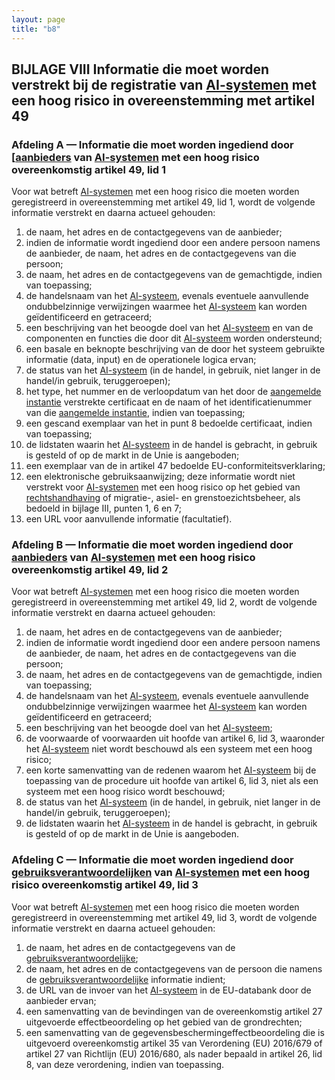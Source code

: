 ```yaml
---
layout: page
title: "b8"
---
```


## BIJLAGE VIII Informatie die moet worden verstrekt bij de registratie van [AI-systemen](a3.md#^ai-systeem) met een hoog risico in overeenstemming met artikel 49 
### Afdeling A — Informatie die moet worden ingediend door [[aanbieders](a3.md#^aanbieder) van [AI-systemen](a3.md#^ai-systeem) met een hoog risico overeenkomstig artikel 49, lid 1 
Voor wat betreft [AI-systemen](a3.md#^ai-systeem) met een hoog risico die moeten worden geregistreerd in overeenstemming met artikel 49, lid 1, wordt de volgende informatie verstrekt en daarna actueel gehouden: 
1. de naam, het adres en de contactgegevens van de aanbieder; 
2. indien de informatie wordt ingediend door een andere persoon namens de aanbieder, de naam, het adres en de contactgegevens van die persoon; 
3. de naam, het adres en de contactgegevens van de gemachtigde, indien van toepassing; 
4. de handelsnaam van het [AI-systeem](a3.md#^ai-systeem), evenals eventuele aanvullende ondubbelzinnige verwijzingen waarmee het [AI-systeem](a3.md#^ai-systeem) kan worden geïdentificeerd en getraceerd; 
5. een beschrijving van het beoogde doel van het [AI-systeem](a3.md#^ai-systeem) en van de componenten en functies die door dit [AI-systeem](a3.md#^ai-systeem) worden ondersteund; 
6. een basale en beknopte beschrijving van de door het systeem gebruikte informatie (data, input) en de operationele logica ervan; 
7. de status van het [AI-systeem](a3.md#^ai-systeem) (in de handel, in gebruik, niet langer in de handel/in gebruik, teruggeroepen); 
8. het type, het nummer en de verloopdatum van het door de [aangemelde instantie](a3.md#^aanins) verstrekte certificaat en de naam of het identificatienummer van die [aangemelde instantie](a3.md#^aanins), indien van toepassing; 
9. een gescand exemplaar van het in punt 8 bedoelde certificaat, indien van toepassing; 
10. de lidstaten waarin het [AI-systeem](a3.md#^ai-systeem) in de handel is gebracht, in gebruik is gesteld of op de markt in de Unie is aangeboden; 
11. een exemplaar van de in artikel 47 bedoelde EU-conformiteitsverklaring; 
12. een elektronische gebruiksaanwijzing; deze informatie wordt niet verstrekt voor [AI-systemen](a3.md#^ai-systeem) met een hoog risico op het gebied van [rechtshandhaving](a3.md#^rh) of migratie-, asiel- en grenstoezichtsbeheer, als bedoeld in bijlage III, punten 1, 6 en 7; 
13. een URL voor aanvullende informatie (facultatief). 
### Afdeling B — Informatie die moet worden ingediend door [aanbieders](a3.md#^aanbieder) van [AI-systemen](a3.md#^ai-systeem) met een hoog risico overeenkomstig artikel 49, lid 2 
Voor wat betreft [AI-systemen](a3.md#^ai-systeem) met een hoog risico die moeten worden geregistreerd in overeenstemming met artikel 49, lid 2, wordt de volgende informatie verstrekt en daarna actueel gehouden: 
1. de naam, het adres en de contactgegevens van de aanbieder; 
2. indien de informatie wordt ingediend door een andere persoon namens de aanbieder, de naam, het adres en de contactgegevens van die persoon; 
3. de naam, het adres en de contactgegevens van de gemachtigde, indien van toepassing; 
4. de handelsnaam van het [AI-systeem](a3.md#^ai-systeem), evenals eventuele aanvullende ondubbelzinnige verwijzingen waarmee het [AI-systeem](a3.md#^ai-systeem) kan worden geïdentificeerd en getraceerd; 
5. een beschrijving van het beoogde doel van het [AI-systeem](a3.md#^ai-systeem); 
6. de voorwaarde of voorwaarden uit hoofde van artikel 6, lid 3, waaronder het [AI-systeem](a3.md#^ai-systeem) niet wordt beschouwd als een systeem met een hoog risico; 
7. een korte samenvatting van de redenen waarom het [AI-systeem](a3.md#^ai-systeem) bij de toepassing van de procedure uit hoofde van artikel 6, lid 3, niet als een systeem met een hoog risico wordt beschouwd; 
8. de status van het [AI-systeem](a3.md#^ai-systeem) (in de handel, in gebruik, niet langer in de handel/in gebruik, teruggeroepen); 
9. de lidstaten waarin het [AI-systeem](a3.md#^ai-systeem) in de handel is gebracht, in gebruik is gesteld of op de markt in de Unie is aangeboden. 
### Afdeling C — Informatie die moet worden ingediend door [gebruiksverantwoordelijken](a3.md#^gebruiksverantwoordelijke) van [AI-systemen](a3.md#^ai-systeem) met een hoog risico overeenkomstig artikel 49, lid 3 
Voor wat betreft [AI-systemen](a3.md#^ai-systeem) met een hoog risico die moeten worden geregistreerd in overeenstemming met artikel 49, lid 3, wordt de volgende informatie verstrekt en daarna actueel gehouden: 
1. de naam, het adres en de contactgegevens van de [gebruiksverantwoordelijke](a3.md#^gebruiksverantwoordelijke); 
2. de naam, het adres en de contactgegevens van de persoon die namens de [gebruiksverantwoordelijke](a3.md#^gebruiksverantwoordelijke) informatie indient; 
3. de URL van de invoer van het [AI-systeem](a3.md#^ai-systeem) in de EU-databank door de aanbieder ervan; 
4. een samenvatting van de bevindingen van de overeenkomstig artikel 27 uitgevoerde effectbeoordeling op het gebied van de grondrechten; 
5. een samenvatting van de gegevensbeschermingeffectbeoordeling die is uitgevoerd overeenkomstig artikel 35 van Verordening (EU) 2016/679 of artikel 27 van Richtlijn (EU) 2016/680, als nader bepaald in artikel 26, lid 8, van deze verordening, indien van toepassing.